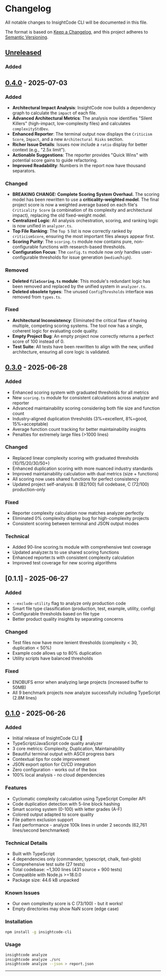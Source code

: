 # Changelog

All notable changes to InsightCode CLI will be documented in this file.

The format is based on [Keep a Changelog](https://keepachangelog.com/en/1.0.0/),
and this project adheres to [Semantic Versioning](https://semver.org/spec/v2.0.0.html).

## [Unreleased]

### Added

## [0.4.0] - 2025-07-03

### Added
- **Architectural Impact Analysis**: InsightCode now builds a dependency graph to calculate the `impact` of each file.
- **Advanced Architectural Metrics**: The analysis now identifies "Silent Killers" (high-impact, low-complexity files) and calculates `complexityStdDev`.
- **Enhanced Reporter**: The terminal output now displays the `Criticism Score`, `Impact`, and a new `Architectural Risks` section.
- **Richer Issue Details**: Issues now include a `ratio` display for better context (e.g., "2.5x limit").
- **Actionable Suggestions**: The reporter provides "Quick Wins" with potential score gains to guide refactoring.
- **Improved Readability**: Numbers in the report now have thousand separators.

### Changed
- **BREAKING CHANGE: Complete Scoring System Overhaul.** The scoring model has been rewritten to use a **criticality-weighted model**. The final project score is now a weighted average based on each file's `Criticality Score` (a combination of its complexity and architectural impact), replacing the old fixed-weight model.
- **Centralized Logic**: All analysis orchestration, scoring, and ranking logic is now unified in `analyzer.ts`.
- **Top File Ranking**: The `Top 5` list is now correctly ranked by `criticismScore`, ensuring the most important files always appear first.
- **Scoring Purity**: The `scoring.ts` module now contains pure, non-configurable functions with research-based thresholds.
- **Configuration Focus**: The `config.ts` module now *only* handles user-configurable thresholds for issue generation (`medium`/`high`).

### Removed
- **Deleted `fileScoring.ts` module**: This module's redundant logic has been removed and replaced by the unified system in `analyzer.ts`.
- **Deleted obsolete types**: The unused `ConfigThresholds` interface was removed from `types.ts`.

### Fixed
- **Architectural Inconsistency**: Eliminated the critical flaw of having multiple, competing scoring systems. The tool now has a single, coherent logic for evaluating code quality.
- **Empty Project Bug**: An empty project now correctly returns a perfect score of 100 instead of 0.
- **Test Suite**: All tests have been rewritten to align with the new, unified architecture, ensuring all core logic is validated.

## [0.3.0] - 2025-06-28

### Added
- Enhanced scoring system with graduated thresholds for all metrics
- New `scoring.ts` module for consistent calculations across analyzer and reporter
- Advanced maintainability scoring considering both file size and function count
- Industry-aligned duplication thresholds (3%=excellent, 8%=good, 15%=acceptable)
- Average function count tracking for better maintainability insights
- Penalties for extremely large files (>1000 lines)

### Changed
- Replaced linear complexity scoring with graduated thresholds (10/15/20/30/50+)
- Enhanced duplication scoring with more nuanced industry standards
- Improved maintainability calculation with dual metrics (size + functions)
- All scoring now uses shared functions for perfect consistency
- Updated project self-analysis: B (82/100) full codebase, C (72/100) production-only

### Fixed
- Reporter complexity calculation now matches analyzer perfectly
- Eliminated 0% complexity display bug for high-complexity projects
- Consistent scoring between terminal and JSON output modes

### Technical
- Added 90-line scoring.ts module with comprehensive test coverage
- Updated analyzer.ts to use shared scoring functions
- Enhanced reporter.ts with consistent complexity calculation
- Improved test coverage for new scoring algorithms

## [0.1.1] - 2025-06-27

### Added
- `--exclude-utility` flag to analyze only production code
- Smart file type classification (production, test, example, utility, config)
- Configurable thresholds based on file type
- Better product quality insights by separating concerns

### Changed
- Test files now have more lenient thresholds (complexity < 30, duplication < 50%)
- Example code allows up to 80% duplication
- Utility scripts have balanced thresholds

### Fixed
- ENOBUFS error when analyzing large projects (increased buffer to 50MB)
- All 9 benchmark projects now analyze successfully including TypeScript (2.8M lines)

## [0.1.0] - 2025-06-26

### Added
- Initial release of InsightCode CLI 🎉
- TypeScript/JavaScript code quality analyzer
- 3 core metrics: Complexity, Duplication, Maintainability
- Beautiful terminal output with ASCII progress bars
- Contextual tips for code improvement
- JSON export option for CI/CD integration
- Zero configuration - works out of the box
- 100% local analysis - no cloud dependencies

### Features
- Cyclomatic complexity calculation using TypeScript Compiler API
- Code duplication detection with 5-line block hashing
- Smart scoring system (0-100) with letter grades (A-F)
- Colored output adapted to score quality
- File pattern exclusion support
- Fast performance - analyze 100k lines in under 2 seconds (62,761 lines/second benchmarked)

### Technical Details
- Built with TypeScript
- 4 dependencies only (commander, typescript, chalk, fast-glob)
- Comprehensive test suite (27 tests)
- Total codebase: ~1,300 lines (431 source + 900 tests)
- Compatible with Node.js >=18.0.0
- Package size: 44.6 kB unpacked

### Known Issues
- Our own complexity score is C (73/100) - but it works!
- Empty directories may show NaN score (edge case)

### Installation
```bash
npm install -g insightcode-cli
```

### Usage
```bash
insightcode analyze
insightcode analyze ./src
insightcode analyze --json > report.json
```

---

[Unreleased]: https://github.com/fstepho/insightcode-cli/compare/v0.4.0...HEAD
[0.4.0]: https://github.com/fstepho/insightcode-cli/compare/v0.3.0...v0.4.0
[0.3.0]: https://github.com/fstepho/insightcode-cli/compare/v0.2.0...v0.3.0
[0.2.0]: https://github.com/fstepho/insightcode-cli/compare/v0.1.0...v0.2.0
[0.1.0]: https://github.com/fstepho/insightcode-cli/releases/tag/v0.1.0
